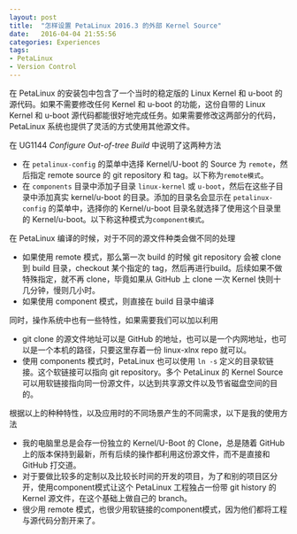 ```yaml
---
layout: post
title:  "怎样设置 PetaLinux 2016.3 的外部 Kernel Source"
date:   2016-04-04 21:55:56
categories: Experiences
tags:
- PetaLinux
- Version Control
---
```


在 PetaLinux 的安装包中包含了一个当时的稳定版的 Linux Kernel 和 u-boot 的源代码。如果不需要修改任何 Kernel 和 u-boot 的功能，这份自带的 Linux Kernel 和 u-boot 源代码都能很好地完成任务。如果需要修改这两部分的代码，PetaLinux 系统也提供了灵活的方式使用其他源文件。

在 UG1144 _Configure Out-of-tree Build_ 中说明了这两种方法

- 在 `petalinux-config` 的菜单中选择 Kernel/U-boot 的 Source 为 `remote`，然后指定 remote source 的 git repository 和 tag。以下称为`remote模式`。
- 在 `components` 目录中添加子目录 `linux-kernel` 或 `u-boot`，然后在这些子目录中添加真实 kernel/u-boot 的目录。添加的目录名会显示在 `petalinux-config` 的菜单中，选择你的 Kernel/u-boot 目录名就选择了使用这个目录里的 Kernel/u-boot。以下称这种模式为`component模式`。

在 PetaLinux 编译的时候，对于不同的源文件种类会做不同的处理

- 如果使用 remote 模式，那么第一次 build 的时候 git repository 会被 clone 到 build 目录，checkout 某个指定的 tag，然后再进行build。后续如果不做特殊指定，就不再 clone，毕竟如果从 GitHub 上 clone 一次 Kernel 快则十几分钟，慢则几小时。
- 如果使用 component 模式，则直接在 build 目录中编译

同时，操作系统中也有一些特性，如果需要我们可以加以利用

- git clone 的源文件地址可以是 GitHub 的地址，也可以是一个内网地址，也可以是一个本机的路径，只要这里存着一份 linux-xlnx repo 就可以。
- 使用 components 模式时，PetaLinux 也可以使用 `ln -s` 定义的目录软链接。这个软链接可以指向 git repository。多个 PetaLinux 的 Kernel Source 可以用软链接指向同一份源文件，以达到共享源文件以及节省磁盘空间的目的。

根据以上的种种特性，以及应用时的不同场景产生的不同需求，以下是我的使用方法

- 我的电脑里总是会存一份独立的 Kernel/U-Boot 的 Clone，总是随着 GitHub 上的版本保持到最新，所有后续的操作都利用这份源文件，而不是直接和 GitHub 打交道。
- 对于要做比较多的定制以及比较长时间的开发的项目，为了和别的项目区分开，使用component模式让这个 PetaLinux 工程独占一份带 git history 的 Kernel 源文件，在这个基础上做自己的 branch。
- 很少用 remote 模式，也很少用软链接的component模式，因为他们都将工程与源代码分割开来了。